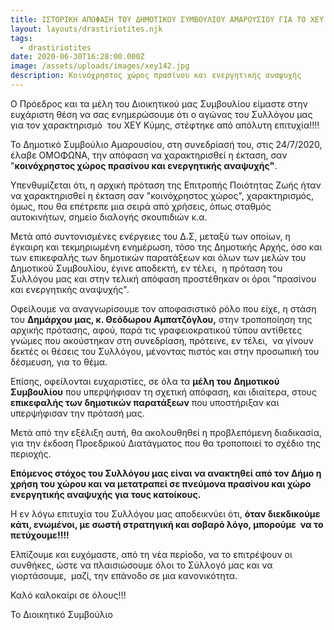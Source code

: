 ```yaml
---
title: ΙΣΤΟΡΙΚΗ ΑΠΟΦΑΣΗ ΤΟΥ ΔΗΜΟΤΙΚΟΥ ΣΥΜΒΟΥΛΙΟΥ ΑΜΑΡΟΥΣΙΟΥ ΓΙΑ ΤΟ ΧΕΥ ΚΥΜΗΣ
layout: layouts/drastiriotites.njk
tags:
  - drastiriotites
date: 2020-06-30T16:28:00.000Z
image: /assets/uploads/images/xey142.jpg
description: Κοινόχρηστος χώρος πρασίνου και ενεργητικής αναψυχής
---
```

Ο Πρόεδρος και τα μέλη του Διοικητικού μας Συμβουλίου είμαστε στην ευχάριστη θέση να σας ενημερώσουμε ότι ο αγώνας του Συλλόγου μας για τον χαρακτηρισμό  του ΧΕΥ Κύμης, στέφτηκε από απόλυτη επιτυχία!!!!

Το Δημοτικό Συμβούλιο Αμαρουσίου, στη συνεδρίασή του, στις 24/7/2020, έλαβε ΟΜΟΦΩΝΑ, την απόφαση να χαρακτηρισθεί η έκταση, σαν "**κοινόχρηστος χώρος πρασίνου και ενεργητικής αναψυχής"**.

Υπενθυμίζεται ότι, η αρχική πρόταση της Επιτροπής Ποιότητας Ζωής ήταν να χαρακτηρισθεί η έκταση σαν "κοινόχρηστος χώρος", χαρακτηρισμός, όμως, που θα επέτρεπε μια σειρά από χρήσεις, όπως σταθμός αυτοκινήτων, σημείο διαλογής σκουπιδιών κ.α.

Μετά από συντονισμένες ενέργειες του Δ.Σ, μεταξύ των οποίων, η έγκαιρη και τεκμηριωμένη ενημέρωση, τόσο της Δημοτικής Αρχής, όσο και των επικεφαλής των δημοτικών παρατάξεων και όλων των μελών του Δημοτικού Συμβουλίου, έγινε αποδεκτή, εν τέλει,  η πρόταση του Συλλόγου μας και στην τελική απόφαση προστέθηκαν οι όροι "πρασίνου και ενεργητικής αναψυχής".

Οφείλουμε να αναγνωρίσουμε τον αποφασιστικό ρόλο που είχε, η στάση του **Δημάρχου μας, κ. Θεόδωρου Αμπατζόγλου,** στην τροποποίηση της αρχικής πρότασης, αφού, παρά τις γραφειοκρατικού τύπου αντίθετες γνώμες που ακούστηκαν στη συνεδρίαση, πρότεινε, εν τέλει,  να γίνουν δεκτές οι θέσεις του Συλλόγου, μένοντας πιστός και στην προσωπική του δέσμευση, για το θέμα. 

Επίσης, οφείλονται ευχαριστίες, σε όλα τα **μέλη του Δημοτικού Συμβουλίου** που υπερψήφισαν τη σχετική απόφαση, και ιδιαίτερα, στους **επικεφαλής των δημοτικών παρατάξεων** που υποστήριξαν και υπερψήφισαν την πρότασή μας.

Μετά από την εξέλιξη αυτή, θα ακολουθηθεί η προβλεπόμενη διαδικασία, για την έκδοση Προεδρικού Διατάγματος που θα τροποποιεί το σχέδιο της περιοχής.

**Επόμενος στόχος του Συλλόγου μας είναι να ανακτηθεί από τον Δήμο η χρήση του χώρου και να μετατραπεί σε πνεύμονα πρασίνου και χώρο ενεργητικής αναψυχής για τους κατοίκους.**

Η εν λόγω επιτυχία του Συλλόγου μας αποδεικνύει ότι, **όταν διεκδικούμε κάτι, ενωμένοι, με σωστή στρατηγική και σοβαρό λόγο, μπορούμε  να το πετύχουμε!!!!**

Ελπίζουμε και ευχόμαστε, από τη νέα περίοδο, να το επιτρέψουν οι συνθήκες, ώστε να πλαισιώσουμε όλοι το Σύλλογό μας και να γιορτάσουμε,  μαζί, την επάνοδο σε μια κανονικότητα.

Καλό καλοκαίρι σε όλους!!!  

Το Διοικητικό Συμβούλιο
